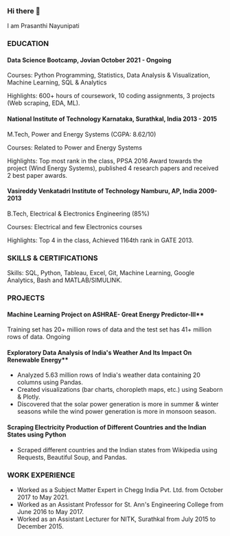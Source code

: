 ### Hi there 👋


I am Prasanthi Nayunipati 
### EDUCATION
#### Data Science Bootcamp, Jovian                                                              October 2021 - Ongoing

Courses: Python Programming, Statistics, Data Analysis & Visualization, Machine Learning, SQL &  Analytics 

Highlights: 600+ hours of coursework, 10 coding assignments, 3 projects (Web scraping, EDA, ML).

#### National Institute of Technology Karnataka, Surathkal, India                                  2013 - 2015 

M.Tech, Power and Energy Systems (CGPA: 8.62/10) 

Courses: Related to Power and Energy Systems 

Highlights: Top most rank in the class, PPSA 2016 Award towards the project (Wind Energy  Systems), published 4 research papers and received 2 best paper awards. 

#### Vasireddy Venkatadri Institute of Technology Namburu, AP, India                             2009-2013 

B.Tech, Electrical & Electronics Engineering (85%) 

Courses: Electrical and few Electronics courses

Highlights: Top 4 in the class, Achieved 1164th rank in GATE 2013. 
### SKILLS & CERTIFICATIONS 
Skills: SQL, Python, Tableau, Excel, Git, Machine Learning, Google Analytics, Bash and MATLAB/SIMULINK. 
### PROJECTS 
#### Machine Learning Project on ASHRAE- Great Energy Predictor-III**        
Training set has 20+ million rows of data and the test set has 41+ million rows of data.
Ongoing
#### Exploratory Data Analysis of India's Weather And Its Impact On Renewable Energy**         
* Analyzed 5.63 million rows of India's weather data containing 20 columns using Pandas.
* Created visualizations (bar charts, choropleth maps, etc.) using Seaborn &  Plotly. 
* Discovered that the solar power generation is more in summer & winter seasons while the  wind power generation is more in monsoon season. 
#### Scraping Electricity Production of Different Countries and the Indian States using Python 
* Scraped different countries and the Indian states from Wikipedia using Requests, Beautiful  Soup, and Pandas. 
### WORK EXPERIENCE
* Worked as a Subject Matter Expert in Chegg India Pvt. Ltd. from October 2017 to May 2021. 
* Worked as an Assistant Professor for St. Ann's Engineering College from June 2016 to May 2017. 
* Worked as an Assistant Lecturer for NITK, Surathkal from July 2015 to December 2015.
